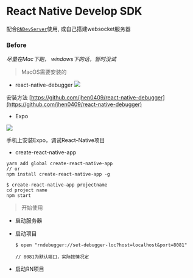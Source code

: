# React Native Develop SDK

配合[`RNDevServer`](https://github.com/SecretCastle/RNDevServer)使用, 或自己搭建websocket服务器

### Before

*尽量在Mac下跑， windows下的话，暂时没试*


> MacOS需要安装的

* react-native-debugger
![](http://oxzz0e76z.bkt.clouddn.com/100609.png)

安装方法 [https://github.com/jhen0409/react-native-debugger](https://github.com/jhen0409/react-native-debugger)

* Expo

![](http://oxzz0e76z.bkt.clouddn.com/100729.png)

手机上安装Expo，调试React-Native项目

* create-react-native-app

```
yarn add global create-react-native-app
// or 
npm install create-react-native-app -g

$ create-react-native-app projectname
cd project name
npm start
```


> 开始使用

* 启动服务器
* 启动项目

    ```
    $ open "rndebugger://set-debugger-loc?host=localhost&port=8081"
    
    // 8081为默认端口，实际按情况定
    ```
* 启动RN项目

```
    
```